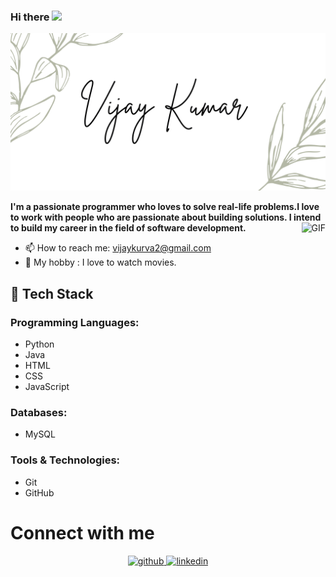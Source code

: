 ### Hi there  <img src="https://media.tenor.com/images/dde00ef959f44dc5279786fc7f20fe5b/tenor.gif" width="30" >
 
<div align="center">
<img alt="my picture" src="Vijay kumar.png">
</div>


**I'm a passionate programmer who loves to solve real-life problems.I love to work with people who are passionate about building solutions. I intend to build my career in the field of software development.**
<img align="right" alt="GIF" src="https://thumbs.gfycat.com/HugeYellowGoldfinch-size_restricted.gif" />




- 📫 How to reach me: vijaykurva2@gmail.com
- 🎨 My hobby : I love to watch movies. 


## 🚀 Tech Stack

### Programming Languages:
- Python
- Java
- HTML
- CSS
- JavaScript

### Databases:
- MySQL

### Tools & Technologies:
- Git
- GitHub



# Connect with me

<p align="center">
<a href="https://github.com/vijay123kurva" target="_blank">
<img src=https://img.shields.io/badge/github-%2324292e.svg?&style=for-the-badge&logo=github&logoColor=white alt=github style="margin-bottom: 5px;" />
</a>
<a href="https://www.linkedin.com/in/kurva-vijaykumar-6b9213257/" target="_blank">
<img src=https://img.shields.io/badge/linkedin-%231E77B5.svg?&style=for-the-badge&logo=linkedin&logoColor=white alt=linkedin style="margin-bottom: 5px;" />
</a>
 

</p> 
